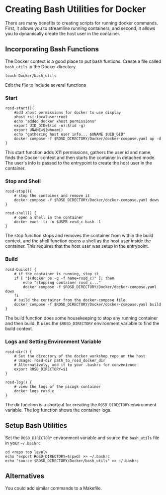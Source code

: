 # Creating Bash Utilities for Docker

There are many benefits to creating scripts for running docker commands.  First, it allows you to streamline running containers, and second, it allows you to dynamically create the host user in the container.

## Incorporating Bash Functions

The Docker context is a good place to put bash funtions.  Create a file called `bash_utils` in the Docker directory.
```
touch Docker/bash_utils
```

Edit the file to include several functions

### Start
```
rosd-start(){
    #add xhost permissions for docker to use display
    xhost +si:localuser:root
    echo "added docker xhost permissions"
    export UID_GID=$(id -u):$(id -g)
    export UNAME=$(whoami)
    echo "gathering host user info... $UNAME $UID_GID"
    docker compose -f $ROSD_DIRECTORY/Docker/docker-compose.yaml up -d
}
```
This start function adds X11 permissions, gathers the user id and name, finds the Docker context and then starts the container in detached mode.  The user's info is passed to the entrypoint to create the host user in the container.

### Stop and Shell
```
rosd-stop(){
    # stop the container and remove it
    docker compose -f $ROSD_DIRECTORY/Docker/docker-compose.yaml down
}

rosd-shell() {
    # open a shell in the container
    docker exec -ti -u $USER rosd_c bash -l
}
```
The stop function stops and removes the container from within the build context, and the shell function opens a shell as the host user inside the container.  This requires that the host user was setup in the entrypoint.


### Build
```
rosd-build() {
    # if the container is running, stop it
    if [ "$(docker ps -q -f name=rosd_c)" ]; then
        echo "stopping container rosd_c..."
        docker compose -f $ROSD_DIRECTORY/Docker/docker-compose.yaml down
    fi
    # build the container from the docker-compose file
    docker compose -f $ROSD_DIRECTORY/Docker/docker-compose.yaml build
}
```
The build function does some housekeeping to stop any running container and then build.  It uses the `$ROSD_DIRECTORY` environment variable to find the build context.

### Logs and Setting Environment Variable
```
rosd-dir() {
    # Set the directory of the docker_workshop repo on the host
	# Usage: rosd-dir path_to_rosd_docker_dir
	# Alternatively, add it to your .bashrc for convenience
    export ROSD_DIRECTORY=$1
}

rosd-log() {
    # view the logs of the picogk container
    docker logs rosd_c
}
```
The dir function is a shortcut for creating the `ROSD_DIRECTORY` environment variable.  The log function shows the container logs.

## Setup Bash Utilities

Set the `ROSD_DIRECTORY` environment variable and source the `bash_utils` file in your `~/.bashrc`
```
cd <repo top level>
echo "export ROSD_DIRECTORY=$(pwd) >> ~/.bashrc
echo "source $ROSD_DIRECTORY/Docker/bash_utils" >> ~/.bashrc
```

## Alternatives

You could add similar commands to a Makefile.